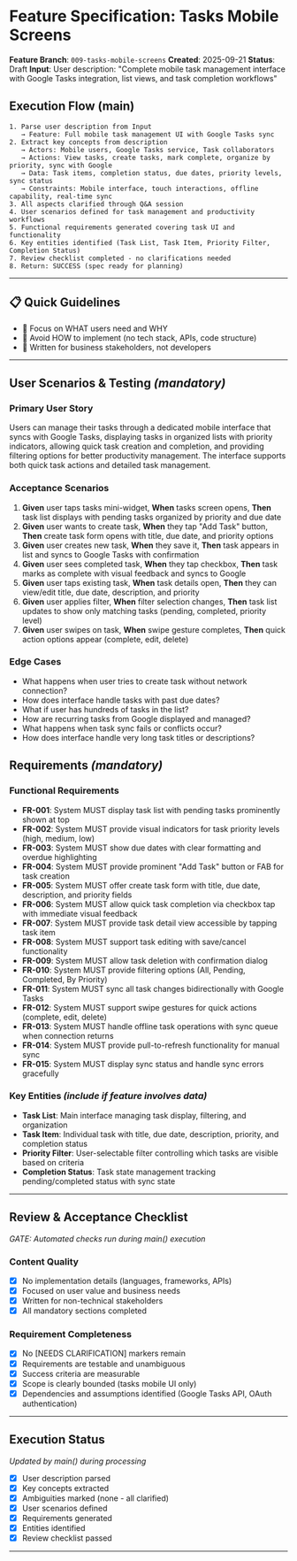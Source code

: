 # Feature Specification: Tasks Mobile Screens

**Feature Branch**: `009-tasks-mobile-screens`
**Created**: 2025-09-21
**Status**: Draft
**Input**: User description: "Complete mobile task management interface with Google Tasks integration, list views, and task completion workflows"

## Execution Flow (main)
```
1. Parse user description from Input
   → Feature: Full mobile task management UI with Google Tasks sync
2. Extract key concepts from description
   → Actors: Mobile users, Google Tasks service, Task collaborators
   → Actions: View tasks, create tasks, mark complete, organize by priority, sync with Google
   → Data: Task items, completion status, due dates, priority levels, sync status
   → Constraints: Mobile interface, touch interactions, offline capability, real-time sync
3. All aspects clarified through Q&A session
4. User scenarios defined for task management and productivity workflows
5. Functional requirements generated covering task UI and functionality
6. Key entities identified (Task List, Task Item, Priority Filter, Completion Status)
7. Review checklist completed - no clarifications needed
8. Return: SUCCESS (spec ready for planning)
```

---

## 📋 Quick Guidelines
- 🎯 Focus on WHAT users need and WHY
- 🚫 Avoid HOW to implement (no tech stack, APIs, code structure)
- 👥 Written for business stakeholders, not developers

---

## User Scenarios & Testing *(mandatory)*

### Primary User Story
Users can manage their tasks through a dedicated mobile interface that syncs with Google Tasks, displaying tasks in organized lists with priority indicators, allowing quick task creation and completion, and providing filtering options for better productivity management. The interface supports both quick task actions and detailed task management.

### Acceptance Scenarios
1. **Given** user taps tasks mini-widget, **When** tasks screen opens, **Then** task list displays with pending tasks organized by priority and due date
2. **Given** user wants to create task, **When** they tap "Add Task" button, **Then** create task form opens with title, due date, and priority options
3. **Given** user creates new task, **When** they save it, **Then** task appears in list and syncs to Google Tasks with confirmation
4. **Given** user sees completed task, **When** they tap checkbox, **Then** task marks as complete with visual feedback and syncs to Google
5. **Given** user taps existing task, **When** task details open, **Then** they can view/edit title, due date, description, and priority
6. **Given** user applies filter, **When** filter selection changes, **Then** task list updates to show only matching tasks (pending, completed, priority level)
7. **Given** user swipes on task, **When** swipe gesture completes, **Then** quick action options appear (complete, edit, delete)

### Edge Cases
- What happens when user tries to create task without network connection?
- How does interface handle tasks with past due dates?
- What if user has hundreds of tasks in the list?
- How are recurring tasks from Google displayed and managed?
- What happens when task sync fails or conflicts occur?
- How does interface handle very long task titles or descriptions?

## Requirements *(mandatory)*

### Functional Requirements
- **FR-001**: System MUST display task list with pending tasks prominently shown at top
- **FR-002**: System MUST provide visual indicators for task priority levels (high, medium, low)
- **FR-003**: System MUST show due dates with clear formatting and overdue highlighting
- **FR-004**: System MUST provide prominent "Add Task" button or FAB for task creation
- **FR-005**: System MUST offer create task form with title, due date, description, and priority fields
- **FR-006**: System MUST allow quick task completion via checkbox tap with immediate visual feedback
- **FR-007**: System MUST provide task detail view accessible by tapping task item
- **FR-008**: System MUST support task editing with save/cancel functionality
- **FR-009**: System MUST allow task deletion with confirmation dialog
- **FR-010**: System MUST provide filtering options (All, Pending, Completed, By Priority)
- **FR-011**: System MUST sync all task changes bidirectionally with Google Tasks
- **FR-012**: System MUST support swipe gestures for quick actions (complete, edit, delete)
- **FR-013**: System MUST handle offline task operations with sync queue when connection returns
- **FR-014**: System MUST provide pull-to-refresh functionality for manual sync
- **FR-015**: System MUST display sync status and handle sync errors gracefully

### Key Entities *(include if feature involves data)*
- **Task List**: Main interface managing task display, filtering, and organization
- **Task Item**: Individual task with title, due date, description, priority, and completion status
- **Priority Filter**: User-selectable filter controlling which tasks are visible based on criteria
- **Completion Status**: Task state management tracking pending/completed status with sync state

---

## Review & Acceptance Checklist
*GATE: Automated checks run during main() execution*

### Content Quality
- [x] No implementation details (languages, frameworks, APIs)
- [x] Focused on user value and business needs
- [x] Written for non-technical stakeholders
- [x] All mandatory sections completed

### Requirement Completeness
- [x] No [NEEDS CLARIFICATION] markers remain
- [x] Requirements are testable and unambiguous
- [x] Success criteria are measurable
- [x] Scope is clearly bounded (tasks mobile UI only)
- [x] Dependencies and assumptions identified (Google Tasks API, OAuth authentication)

---

## Execution Status
*Updated by main() during processing*

- [x] User description parsed
- [x] Key concepts extracted
- [x] Ambiguities marked (none - all clarified)
- [x] User scenarios defined
- [x] Requirements generated
- [x] Entities identified
- [x] Review checklist passed

---